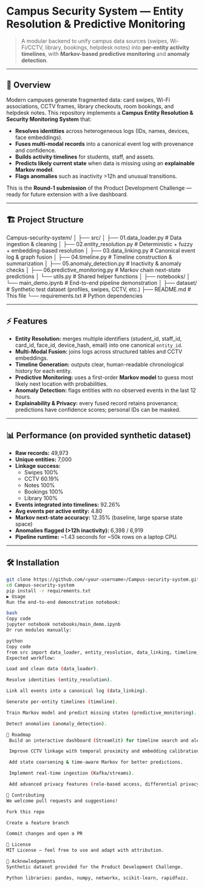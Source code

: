 # Campus Security System — Entity Resolution & Predictive Monitoring

> A modular backend to unify campus data sources (swipes, Wi-Fi/CCTV, library, bookings, helpdesk notes) into **per-entity activity timelines**, with **Markov-based predictive monitoring** and **anomaly detection**.

---

## 🚀 Overview

Modern campuses generate fragmented data: card swipes, Wi-Fi associations, CCTV frames, library checkouts, room bookings, and helpdesk notes. This repository implements a **Campus Entity Resolution & Security Monitoring System** that:

- **Resolves identities** across heterogeneous logs (IDs, names, devices, face embeddings).
- **Fuses multi-modal records** into a canonical event log with provenance and confidence.
- **Builds activity timelines** for students, staff, and assets.
- **Predicts likely current state** when data is missing using an **explainable Markov model**.
- **Flags anomalies** such as inactivity >12h and unusual transitions.

This is the **Round-1 submission** of the Product Development Challenge — ready for future extension with a live dashboard.

---

## 🏗️ Project Structure

Campus-security-system/
│
├── src/
│ ├── 01.data_loader.py # Data ingestion & cleaning
│ ├── 02.entity_resolution.py # Deterministic + fuzzy + embedding-based resolution
│ ├── 03.data_linking.py # Canonical event log & graph fusion
│ ├── 04.timeline.py # Timeline construction & summarization
│ ├── 05.anomaly_detection.py # Inactivity & anomaly checks
│ ├── 06.predictive_monitoring.py # Markov chain next-state predictions
│ └── utils.py # Shared helper functions
│
├── notebooks/
│ └── main_demo.ipynb # End-to-end pipeline demonstration
│
├── dataset/ # Synthetic test dataset (profiles, swipes, CCTV, etc.)
├── README.md # This file
└── requirements.txt # Python dependencies

---

## ⚡ Features

- **Entity Resolution:** merges multiple identifiers (student_id, staff_id, card_id, face_id, device_hash, email) into one canonical `entity_id`.  
- **Multi-Modal Fusion:** joins logs across structured tables and CCTV embeddings.  
- **Timeline Generation:** outputs clear, human-readable chronological history for each entity.  
- **Predictive Monitoring:** uses a first-order **Markov model** to guess most likely next location with probabilities.  
- **Anomaly Detection:** flags entities with no observed events in the last 12 hours.  
- **Explainability & Privacy:** every fused record retains provenance; predictions have confidence scores; personal IDs can be masked.

---

## 📊 Performance (on provided synthetic dataset)

- **Raw records:** 49,973  
- **Unique entities:** 7,000  
- **Linkage success:**  
  - Swipes 100%  
  - CCTV 60.19%  
  - Notes 100%  
  - Bookings 100%  
  - Library 100%  
- **Events integrated into timelines:** 92.26%  
- **Avg events per active entity:** 4.80  
- **Markov next-state accuracy:** 12.35% (baseline, large sparse state space)  
- **Anomalies flagged (>12h inactivity):** 6,398 / 6,919  
- **Pipeline runtime:** ~1.43 seconds for ~50k rows on a laptop CPU.

---

## 🛠️ Installation

```bash
git clone https://github.com/<your-username>/Campus-security-system.git
cd Campus-security-system
pip install -r requirements.txt
▶️ Usage
Run the end-to-end demonstration notebook:

bash
Copy code
jupyter notebook notebooks/main_demo.ipynb
Or run modules manually:

python
Copy code
from src import data_loader, entity_resolution, data_linking, timeline, predictive_monitoring, anomaly_detection
Expected workflow:

Load and clean data (data_loader).

Resolve identities (entity_resolution).

Link all events into a canonical log (data_linking).

Generate per-entity timelines (timeline).

Train Markov model and predict missing states (predictive_monitoring).

Detect anomalies (anomaly_detection).

🧭 Roadmap
 Build an interactive dashboard (Streamlit) for timeline search and alerts.

 Improve CCTV linkage with temporal proximity and embedding calibration.

 Add state coarsening & time-aware Markov for better predictions.

 Implement real-time ingestion (Kafka/streams).

 Add advanced privacy features (role-based access, differential privacy).

🤝 Contributing
We welcome pull requests and suggestions!

Fork this repo

Create a feature branch

Commit changes and open a PR

📜 License
MIT License — feel free to use and adapt with attribution.

🙌 Acknowledgements
Synthetic dataset provided for the Product Development Challenge.

Python libraries: pandas, numpy, networkx, scikit-learn, rapidfuzz.






